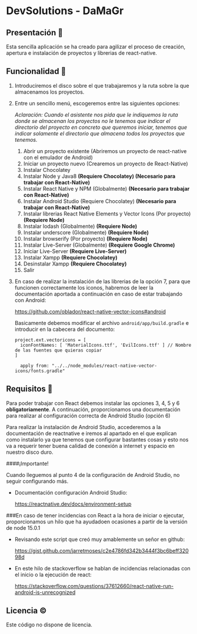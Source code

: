# DevSolutions - DaMaGr

## Presentación 📕

Esta sencilla aplicación se ha creado para agilizar el proceso de creación, apertura e instalación de proyectos
y librerias de react-native.

## Funcionalidad 📖

1. Introduciremos el disco sobre el que trabajaremos y la ruta sobre la que almacenamos los proyectos.

2. Entre un sencillo menú, escogeremos entre las siguientes opciones:  

    *_Aclaración: Cuando el asistente nos pida que le indiquemos la ruta donde se almacenan los proyectos no le_*
    *_tenemos que indicar el directorio del proyecto en concreto que queremos iniciar, tenemos que indicar_*
    *_solamente el directorio que almacena todos los proyectos que tenemos._*
    
    1. Abrir un proyecto existente (Abriremos un proyecto de react-native con el emulador de Android)
    2. Iniciar un proyecto nuevo (Crearemos un proyecto de React-Native)
    3. Instalar Chocolatey
    4. Instalar Node y Java8 **(Requiere Chocolatey) (Necesario para trabajar con React-Native)**
    5. Instalar React Native y NPM (Globalmente) **(Necesario para trabajar con React-Native)**
    6. Instalar Android Studio (Requiere Chocolatey) **(Necesario para trabajar con React-Native)**
    7. Instalar librerias React Native Elements y Vector Icons (Por proyecto) **(Requiere Node)**
    8. Instalar lodash (Globalmente) **(Requiere Node)**
    9. Instalar underscore (Globalmente) **(Requiere Node)**
    10. Instalar browserify (Por proyecto) **(Requiere Node)**
    11. Instalar Live-Server (Globalmente) **(Requiere Google Chrome)**
    12. Iniciar Live-Server **(Requiere Live-Server)**
    13. Instalar Xampp **(Requiere Chocolatey)**
    14. Desinstalar Xampp **(Requiere Chocolatey)**
    15. Salir

3. En caso de realizar la instalación de las librerias de la opción 7, para que funcionen correctamente los
 iconos, habremos de leer la documentación aportada a continuación en caso de estar trabajando con Android:

    https://github.com/oblador/react-native-vector-icons#android

    Basicamente debemos modificar el archivo ``android/app/build.gradle`` e introducir en la cabecera del documento:

    ```
    project.ext.vectoricons = [
      iconFontNames: [ 'MaterialIcons.ttf', 'EvilIcons.ttf' ] // Nombre de las fuentes que quieras copiar
    ]
  
      apply from: "../../node_modules/react-native-vector-icons/fonts.gradle"
    ```

## Requisitos 🔑

Para poder trabajar con React debemos instalar las opciones 3, 4, 5 y 6 **obligatoriamente**. A continuación,
proporcionamos una documentación para realizar al configuración correcta de Android Studio (opción 6)  

Para realizar la instalación de Android Studio, accederemos a la documentación de reactnative e iremos
al apartado en el que explican como instalarlo ya que tenemos que configurar bastantes cosas y esto nos 
va a requerir tener buena calidad de conexión a internet y espacio en nuestro disco duro. 

####¡Importante!

Cuando lleguemos al punto 4 de la configuración de Android Studio, no seguir configurando más.

+ Documentación configuración Android Studio:

    https://reactnative.dev/docs/environment-setup

###En caso de tener incidencias con React a la hora de iniciar o ejecutar, proporcionamos un hilo que ha ayudadoen ocasiones a partir de la versión de node 15.0.1

+ Revisando este script que creó muy amablemente un señor en github:

    https://gist.github.com/jarretmoses/c2e4786fd342b3444f3bc6beff32098d

+ En este hilo de stackoverflow se hablan de incidencias relacionadas con el inicio o la ejecución de react:

    https://stackoverflow.com/questions/37612660/react-native-run-android-is-unrecognized

## Licencia ©  

Este código no dispone de licencia.
